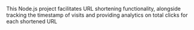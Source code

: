 This Node.js project facilitates URL shortening functionality, alongside tracking the timestamp of visits and providing analytics on total clicks for each shortened URL
